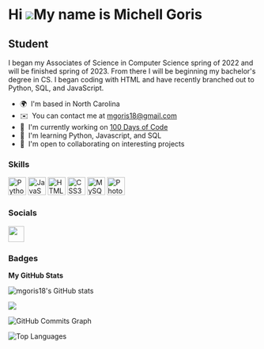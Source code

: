 Hi ![](https://user-images.githubusercontent.com/18350557/176309783-0785949b-9127-417c-8b55-ab5a4333674e.gif)My name is Michell Goris
=====================================================================================================================================

Student
-------

I began my Associates of Science in Computer Science spring of 2022 and will be finished spring of 2023. From there I will be beginning my bachelor's degree in CS. I began coding with HTML and have recently branched out to Python, SQL, and JavaScript.

* 🌍  I'm based in North Carolina
* ✉️  You can contact me at [mgoris18@gmail.com](mailto:mgoris18@gmail.com)
* 🚀  I'm currently working on [100 Days of Code](http://github.com/mgoris18/My100DaysofCode.git)
* 🧠  I'm learning Python, Javascript, and SQL
* 🤝  I'm open to collaborating on interesting projects

### Skills

<p align="left">
<a href="https://www.python.org/" target="_blank" rel="noreferrer"><img src="https://raw.githubusercontent.com/danielcranney/readme-generator/main/public/icons/skills/python-colored.svg" width="36" height="36" alt="Python" /></a>
<a href="https://developer.mozilla.org/en-US/docs/Web/JavaScript" target="_blank" rel="noreferrer"><img src="https://raw.githubusercontent.com/danielcranney/readme-generator/main/public/icons/skills/javascript-colored.svg" width="36" height="36" alt="JavaScript" /></a>
<a href="https://developer.mozilla.org/en-US/docs/Glossary/HTML5" target="_blank" rel="noreferrer"><img src="https://raw.githubusercontent.com/danielcranney/readme-generator/main/public/icons/skills/html5-colored.svg" width="36" height="36" alt="HTML5" /></a>
<a href="https://www.w3.org/TR/CSS/#css" target="_blank" rel="noreferrer"><img src="https://raw.githubusercontent.com/danielcranney/readme-generator/main/public/icons/skills/css3-colored.svg" width="36" height="36" alt="CSS3" /></a>
<a href="https://www.mysql.com/" target="_blank" rel="noreferrer"><img src="https://raw.githubusercontent.com/danielcranney/readme-generator/main/public/icons/skills/mysql-colored.svg" width="36" height="36" alt="MySQL" /></a>
<a href="https://www.adobe.com/uk/products/photoshop.html" target="_blank" rel="noreferrer"><img src="https://raw.githubusercontent.com/danielcranney/readme-generator/main/public/icons/skills/photoshop-colored.svg" width="36" height="36" alt="Photoshop" /></a>
</p>


### Socials

<p align="left"> <a href="https://www.github.com/mgoris18" target="_blank" rel="noreferrer"><img src="https://raw.githubusercontent.com/danielcranney/readme-generator/main/public/icons/socials/github.svg" width="32" height="32" /></a></p>

### Badges

<b>My GitHub Stats</b>

<p align="left> <a href="http://www.github.com/mgoris18"><img src="https://github-readme-stats.vercel.app/api?username=mgoris18&show_icons=true&hide=&count_private=true&title_color=3382ed&text_color=ffffff&icon_color=a855f7&bg_color=000000&hide_border=true&show_icons=true" alt="mgoris18's GitHub stats" /></a>

<p align="left> <a href="http://www.github.com/mgoris18"><img src="https://github-readme-streak-stats.herokuapp.com/?user=mgoris18&stroke=ffffff&background=000000&ring=3382ed&fire=3382ed&currStreakNum=ffffff&currStreakLabel=3382ed&sideNums=ffffff&sideLabels=ffffff&dates=ffffff&hide_border=true" /></a>

<p align="left><a href="http://www.github.com/mgoris18"><img src="https://activity-graph.herokuapp.com/graph?username=mgoris18&bg_color=000000&color=ffffff&line=a855f7&point=ffffff&area_color=000000&area=true&hide_border=true&custom_title=GitHub%20Commits%20Graph" alt="GitHub Commits Graph" /></a>

<p align="left><a href="https://github.com/mgoris18" align="left"><img src="https://github-readme-stats.vercel.app/api/top-langs/?username=mgoris18&langs_count=10&title_color=3382ed&text_color=ffffff&icon_color=a855f7&bg_color=000000&hide_border=true&locale=en&custom_title=Top%20%Languages" alt="Top Languages" /></a>

